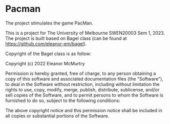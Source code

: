 # Pacman
The project stimulates the game PacMan. 

This is a project for The University of Melbourne SWEN20003 Sem 1, 2023. 
The project is built based on Bagel class (can be found at https://github.com/eleanor-em/bagel). 

Copyright of the Bagel class is as follow:

  Copyright (c) 2022 Eleanor McMurtry

  Permission is hereby granted, free of charge, to any person obtaining a copy
  of this software and associated documentation files (the "Software"), to deal
  in the Software without restriction, including without limitation the rights
  to use, copy, modify, merge, publish, distribute, sublicense, and/or sell
  copies of the Software, and to permit persons to whom the Software is
  furnished to do so, subject to the following conditions:

  The above copyright notice and this permission notice shall be included in all
  copies or substantial portions of the Software.
